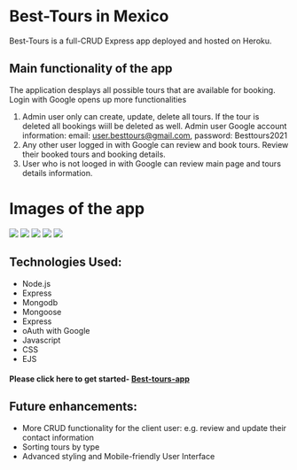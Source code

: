# Best-Tours in Mexico 

Best-Tours is a full-CRUD Express app deployed and hosted on Heroku.

## Main functionality of the app  

The application desplays all possible tours that are available for booking. Login with Google opens up more functionalities
1) Admin user only can create, update, delete all tours. If the tour is deleted all bookings wiill be deleted as well.
Admin user Google account information: email: user.besttours@gmail.com, password: Besttours2021
2) Any other user logged in with Google can review and book tours. Review their booked tours and booking details.
3) User who is not looged in with Google can review main page and tours details information.
  
  # Images of the app
  
  ![](https://i.imgur.com/K5tVSES.png)
  ![](https://i.imgur.com/7tgjg9F.png)
  ![](https://i.imgur.com/qYPpa7T.png)
  ![](https://i.imgur.com/MbgzvJv.png)
  ![](https://i.imgur.com/cnuzsHW.png)

 
  
  ## Technologies Used:
  
  * Node.js
  * Express
  * Mongodb
  * Mongoose
  * Express
  * oAuth with Google
  * Javascript
  * CSS
  * EJS
    
  #### Please click here to get started- [Best-tours-app](http://best-tours-app.herokuapp.com/)
  
  ## Future enhancements:
  
  * More CRUD functionality for the client user: e.g. review and update their contact information
  * Sorting tours by type
  * Advanced styling and Mobile-friendly User Interface
  
